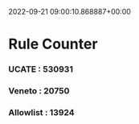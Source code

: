 2022-09-21 09:00:10.868887+00:00
# Rule Counter 
 ### UCATE : 530931

 ### Veneto : 20750

 ### Allowlist : 13924